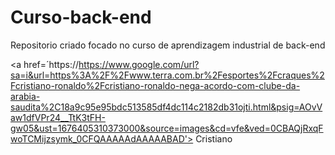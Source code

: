 # Curso-back-end
Repositorio criado focado no curso de aprendizagem industrial de back-end

<a  href=´https://https://www.google.com/url?sa=i&url=https%3A%2F%2Fwww.terra.com.br%2Fesportes%2Fcraques%2Fcristiano-ronaldo%2Fcristiano-ronaldo-nega-acordo-com-clube-da-arabia-saudita%2C18a9c95e95bdc513585df4dc114c2182db31ojti.html&psig=AOvVaw1dfVPr24__TtK3tFH-gw05&ust=1676405310373000&source=images&cd=vfe&ved=0CBAQjRxqFwoTCMijzsymk_0CFQAAAAAdAAAAABAD'>
 Cristiano
</a>

